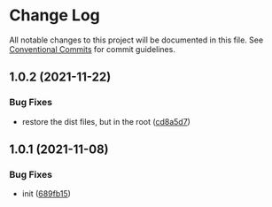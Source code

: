 # Change Log

All notable changes to this project will be documented in this file.
See [Conventional Commits](https://conventionalcommits.org) for commit guidelines.

## 1.0.2 (2021-11-22)

### Bug Fixes

- restore the dist files, but in the root ([cd8a5d7](https://github.com/codsen/codsen/commit/cd8a5d744026b6e95a7bf73ffa5a86476fbe0ef0))

## 1.0.1 (2021-11-08)

### Bug Fixes

- init ([689fb15](https://github.com/codsen/codsen/commit/689fb15ad485ea13470da8996357a2807018dd03))
